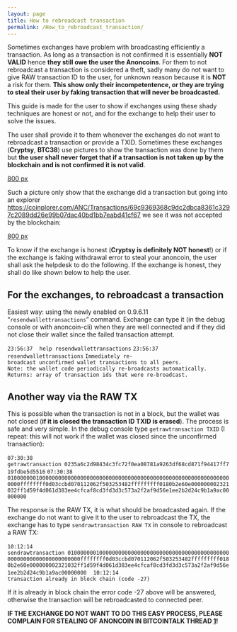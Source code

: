 ```yaml
---
layout: page
title: How to rebroadcast transaction
permalink: /How_to_rebroadcast_transaction/
---
```


Sometimes exchanges have problem with broadcasting efficiently a transaction. As long as a transaction is not confirmed it is essentially **NOT VALID** hence **they still owe the user the Anoncoins**. For them to not rebroadcast a transaction is considered a theft, sadly many do not want to give RAW transaction ID to the user, for unknown reason because it is **NOT** a risk for them. **This show only their incompetentence, or they are trying to steal their user by faking transaction that will never be broadcasted.**

This guide is made for the user to show if exchanges using these shady techniques are honest or not, and for the exchange to help their user to solve the issues.

The user shall provide it to them whenever the exchanges do not want to rebroadcast a transaction or provide a TXID. Sometimes these exchanges (**Cryptsy**, **BTC38**) use pictures to show the transaction was done by them but **the user shall never forget that if a transaction is not taken up by the blockchain and is not confirmed it is not valid**.

[800 px](/File:1458972596x3738746559.png "wikilink")

Such a picture only show that the exchange did a transaction but going into an explorer <https://coinplorer.com/ANC/Transactions/69c9369368c9dc2dbca8361c3297c2089dd26e99b07dac40bd1bb7eabd41cf67> we see it was not accepted by the blockchain:

[800 px](/File:Capture_3.PNG "wikilink")

To know if the exchange is honest (**Cryptsy is definitely NOT honest**!) or if the exchange is faking withdrawal error to steal your anoncoin, the user shall ask the helpdesk to do the following. If the exchange is honest, they shall do like shown below to help the user.

For the exchanges, to rebroadcast a transaction
-----------------------------------------------

Easiest way: using the newly enabled on 0.9.6.11 “`resendwallettransactions`” command. Exchange can type it (in the debug console or with anoncoin-cli) when they are well connected and if they did not close their wallet since the failed transaction attempt.

`23:56:37`
`￼`
`help resendwallettransactions`
`23:56:37`
`￼`
`resendwallettransactions`
`Immediately re-broadcast unconfirmed wallet transactions to all peers.`
`Note: the wallet code periodically re-broadcasts automatically.`
`Returns: array of transaction ids that were re-broadcast.`

Another way via the RAW TX
--------------------------

This is possible when the transaction is not in a block, but the wallet was not closed (**if it is closed the transaction ID TXID is erased**). The process is safe and very simple. In the debug console type `getrawtransaction TXID` (I repeat: this will not work if the wallet was closed since the unconfirmed transaction):

`07:30:38`
`￼`
`getrawtransaction 0235a6c2d98434c3fc72f0ea08781a9263df68cd871f94417ff719fdbe5d5516`
`07:30:38`
`￼`
`01000000010000000000000000000000000000000000000000000000000000000000000000ffffffff0d03ccbd070112062f503253482fffffffff0180b2e60e000000002321032ff1d59f4d061d383ee4cfcaf8cd3fd3d3c573a2f2af9d56e1ee2b2d24c9b1a9ac00000000`

The response is the RAW TX, it is what should be broadcasted again. If the exchange do not want to give it to the user to rebroadcast the TX, the exchange has to type `sendrawtransaction RAW TX` in console to rebroadcast a RAW TX:

`10:12:14`
`￼`
`sendrawtransaction 01000000010000000000000000000000000000000000000000000000000000000000000000ffffffff0d03ccbd070112062f503253482fffffffff0180b2e60e000000002321032ff1d59f4d061d383ee4cfcaf8cd3fd3d3c573a2f2af9d56e1ee2b2d24c9b1a9ac00000000`
` `
`10:12:14`
`￼`
`transaction already in block chain (code -27)`

If it is already in block chain the error code -27 above will be answered, otherwise the transaction will be rebroadcasted to connected peer.

**IF THE EXCHANGE DO NOT WANT TO DO THIS EASY PROCESS, PLEASE COMPLAIN FOR STEALING OF ANONCOIN IN BITCOINTALK THREAD [1](https://bitcointalk.org/index.php?topic=227287.5000)!**